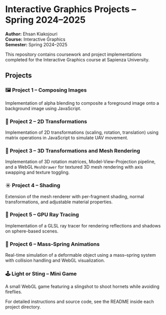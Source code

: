 # Interactive Graphics Projects – Spring 2024–2025

**Author:** Ehsan Kiakojouri  
**Course:** Interactive Graphics  
**Semester:** Spring 2024–2025  

This repository contains coursework and project implementations completed for the Interactive Graphics course at Sapienza University.

## Projects

### 🖼️ Project 1 – Composing Images
Implementation of alpha blending to composite a foreground image onto a background image using JavaScript.

### 🔄 Project 2 – 2D Transformations
Implementation of 2D transformations (scaling, rotation, translation) using matrix operations in JavaScript to simulate UAV movement.

### 🔀 Project 3 – 3D Transformations and Mesh Rendering
Implementation of 3D rotation matrices, Model-View-Projection pipeline, and a WebGL `MeshDrawer` for textured 3D mesh rendering with axis swapping and texture toggling.

### ☀️ Project 4 – Shading
Extension of the mesh renderer with per-fragment shading, normal transformations, and adjustable material properties.

### 🔦 Project 5 – GPU Ray Tracing
Implementation of a GLSL ray tracer for rendering reflections and shadows on sphere-based scenes.

### 🏃 Project 6 – Mass‑Spring Animations
Real-time simulation of a deformable object using a mass–spring system with collision handling and WebGL visualization.

### 🕹️ Light or Sting – Mini Game
A small WebGL game featuring a slingshot to shoot hornets while avoiding fireflies.

For detailed instructions and source code, see the README inside each project directory.
